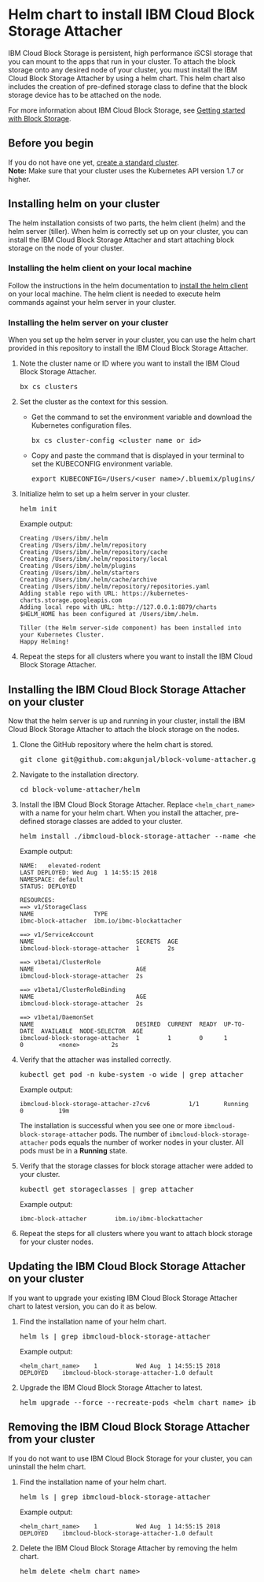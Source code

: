 
# Helm chart to install IBM Cloud Block Storage Attacher
IBM Cloud Block Storage is persistent, high performance iSCSI storage that you can mount to the apps that run in your cluster. To attach the block storage onto any desired node of your cluster, you must install the IBM Cloud Block Storage Attacher by using a helm chart. This helm chart also includes the creation of pre-defined storage class to define that the block storage device has to be attached on the node. 

For more information about IBM Cloud Block Storage, see [Getting started with Block Storage](https://console.bluemix.net/docs/infrastructure/BlockStorage/index.html#getting-started-with-block-storage).

## Before you begin
If you do not have one yet, [create a standard cluster](https://console.bluemix.net/docs/containers/cs_clusters.html#clusters_cli). 
<br/>**Note:** Make sure that your cluster uses the Kubernetes API version 1.7 or higher. 

## Installing helm on your cluster 
The helm installation consists of two parts, the helm client (helm) and the helm server (tiller). When helm is correctly set up on your cluster, you can install the IBM Cloud Block Storage Attacher and start attaching block storage on the node of your cluster.

### Installing the helm client on your local machine
Follow the instructions in the helm documentation to [install the helm client](https://docs.helm.sh/using_helm/#installing-helm) on your local machine. The helm client is needed to execute helm commands against your helm server in your cluster. 

### Installing the helm server on your cluster
When you set up the helm server in your cluster, you can use the helm chart provided in this repository to install the IBM Cloud Block Storage Attacher. 

1. Note the cluster name or ID where you want to install the IBM Cloud Block Storage Attacher.
   <pre>bx cs clusters</pre>
2. Set the cluster as the context for this session.
   - Get the command to set the environment variable and download the Kubernetes configuration files.
     <pre>bx cs cluster-config &lt;cluster_name_or_id&gt;</pre>
   - Copy and paste the command that is displayed in your terminal to set the KUBECONFIG environment variable.
     <pre>export KUBECONFIG=/Users/&lt;user_name&gt;/.bluemix/plugins/container-service/clusters/&lt;cluster_name&gt;/kube-config-prod-dal10-<cluster_name>.yml</pre>
3. Initialize helm to set up a helm server in your cluster.
   <pre>helm init</pre>
   
   Example output: 
   ```
   Creating /Users/ibm/.helm 
   Creating /Users/ibm/.helm/repository 
   Creating /Users/ibm/.helm/repository/cache 
   Creating /Users/ibm/.helm/repository/local 
   Creating /Users/ibm/.helm/plugins 
   Creating /Users/ibm/.helm/starters 
   Creating /Users/ibm/.helm/cache/archive 
   Creating /Users/ibm/.helm/repository/repositories.yaml 
   Adding stable repo with URL: https://kubernetes-charts.storage.googleapis.com 
   Adding local repo with URL: http://127.0.0.1:8879/charts 
   $HELM_HOME has been configured at /Users/ibm/.helm.

   Tiller (the Helm server-side component) has been installed into your Kubernetes Cluster.
   Happy Helming!
   ```

4. Repeat the steps for all clusters where you want to install the IBM Cloud Block Storage Attacher.
   
## Installing the IBM Cloud Block Storage Attacher on your cluster
Now that the helm server is up and running in your cluster, install the IBM Cloud Block Storage Attacher to attach the block storage on the nodes.

1. Clone the GitHub repository where the helm chart is stored.
   <pre>git clone git@github.com:akgunjal/block-volume-attacher.git</pre>
2. Navigate to the installation directory.
   <pre>cd block-volume-attacher/helm</pre>
3. Install the IBM Cloud Block Storage Attacher. Replace `<helm_chart_name>` with a name for your helm chart. When you install the attacher, pre-defined storage classes are added to your cluster.
   <pre>helm install ./ibmcloud-block-storage-attacher --name &lt;helm_chart_name&gt;</pre>
   
   Example output: 
   ```
   NAME:   elevated-rodent
   LAST DEPLOYED: Wed Aug  1 14:55:15 2018
   NAMESPACE: default
   STATUS: DEPLOYED

   RESOURCES:
   ==> v1/StorageClass
   NAME                 TYPE
   ibmc-block-attacher  ibm.io/ibmc-blockattacher  

   ==> v1/ServiceAccount
   NAME                             SECRETS  AGE
   ibmcloud-block-storage-attacher  1        2s

   ==> v1beta1/ClusterRole
   NAME                             AGE
   ibmcloud-block-storage-attacher  2s

   ==> v1beta1/ClusterRoleBinding
   NAME                             AGE
   ibmcloud-block-storage-attacher  2s

   ==> v1beta1/DaemonSet
   NAME                             DESIRED  CURRENT  READY  UP-TO-DATE  AVAILABLE  NODE-SELECTOR  AGE
   ibmcloud-block-storage-attacher  1        1        0      1           0          <none>         2s
   ```

4. Verify that the attacher was installed correctly. 
   <pre>kubectl get pod -n kube-system -o wide | grep attacher</pre>
   
   Example output: 
   ```
   ibmcloud-block-storage-attacher-z7cv6           1/1       Running            0          19m
   ```
   The installation is successful when you see one or more `ibmcloud-block-storage-attacher` pods. The number of `ibmcloud-block-storage-attacher` pods equals the number of worker nodes in your cluster. All pods must be in a **Running** state.
   
5. Verify that the storage classes for block storage attacher were added to your cluster.
   <pre>kubectl get storageclasses | grep attacher</pre>
   
   Example output: 
   ```
   ibmc-block-attacher        ibm.io/ibmc-blockattacher
   ```
6. Repeat the steps for all clusters where you want to attach block storage for your cluster nodes.
		
## Updating the IBM Cloud Block Storage Attacher on your cluster
If you want to upgrade your existing IBM Cloud Block Storage Attacher chart to latest version, you can do it as below.

1. Find the installation name of your helm chart.

   <pre>helm ls | grep ibmcloud-block-storage-attacher</pre>

   Example output:
   ```
   <helm_chart_name>	1       	Wed Aug  1 14:55:15 2018	DEPLOYED	ibmcloud-block-storage-attacher-1.0	default
   ```

2. Upgrade the IBM Cloud Block Storage Attacher to latest.
   <pre>helm upgrade --force --recreate-pods &lt;helm_chart_name&gt; ibmcloud-block-storage-attacher</pre>

## Removing the IBM Cloud Block Storage Attacher from your cluster
If you do not want to use IBM Cloud Block Storage for your cluster, you can uninstall the helm chart. 

1. Find the installation name of your helm chart. 

   <pre>helm ls | grep ibmcloud-block-storage-attacher</pre>
   
   Example output: 
   ```
   <helm_chart_name>	1       	Wed Aug  1 14:55:15 2018	DEPLOYED	ibmcloud-block-storage-attacher-1.0	default
   ```
   
2. Delete the IBM Cloud Block Storage Attacher by removing the helm chart. 
   <pre>helm delete &lt;helm_chart_name&gt;</pre>
